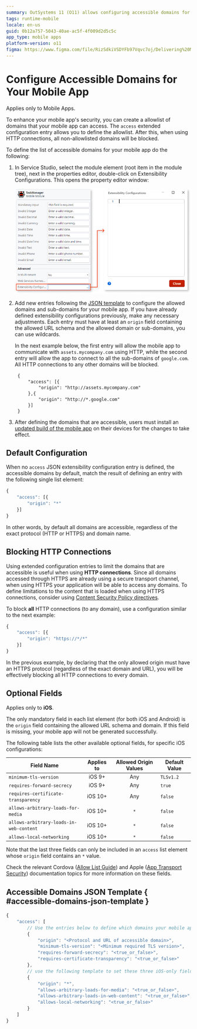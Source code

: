 ```yaml
---
summary: OutSystems 11 (O11) allows configuring accessible domains for mobile apps to enhance security through allowlists.
tags: runtime-mobile
locale: en-us
guid: 0b12a757-5043-40ae-ac5f-4f009d2d5c5c
app_type: mobile apps
platform-version: o11
figma: https://www.figma.com/file/RizSdkiVSDYFb97Vqvc7oj/Delivering%20Mobile%20Apps?node-id=307:230
---
```


# Configure Accessible Domains for Your Mobile App

<div class="info" markdown="1">

Applies only to Mobile Apps.

</div>

To enhance your mobile app's security, you can create a allowlist of domains that your mobile app can access. The `access` extended configuration entry allows you to define the allowlist. After this, when using HTTP connections, all non-allowlisted domains will be blocked. 

To define the list of accessible domains for your mobile app do the following:

1. In Service Studio, select the module element (root item in the module tree), next in the properties editor, double-click on Extensibility Configurations. This opens the property editor window: 

    ![Screenshot of Service Studio showing the path to access Extensibility Configurations for a mobile app module.](images/extensibility-configurations-ss.png "Service Studio Extensibility Configurations")

1. Add new entries following the [JSON template](<#accessible-domains-json-template>) to configure the allowed domains and sub-domains for your mobile app. If you have already defined extensibility configurations previously, make any necessary adjustments. Each entry must have at least an `origin` field containing the allowed URL schema and the allowed domain or sub-domains, you can use wildcards.

    In the next example below, the first entry will allow the mobile app to communicate with `assets.mycompany.com` using HTTP, while the second entry will allow the app to connect to all the sub-domains of `google.com`. All HTTP connections to any other domains will be blocked.

        {
            "access": [{
                "origin": "http://assets.mycompany.com"
            },{
                "origin": "http://*.google.com"
            }]
        }

1. After defining the domains that are accessible, users must install an [updated build of the mobile app](<../mobile-app-update-scenarios.md#situations-when-the-user-must-install-a-new-build>) on their devices for the changes to take effect. 

## Default Configuration

When no `access` JSON extensibility configuration entry is defined, the accessible domains by default, match the result of defining an entry with the following single list element:

```javascript
{
    "access": [{
        "origin": "*"
    }]
}
```

In other words, by default all domains are accessible, regardless of the exact protocol (HTTP or HTTPS) and domain name.

## Blocking HTTP Connections 

Using extended configuration entries to limit the domains that are accessible is useful when using **HTTP connections**. Since all domains accessed through HTTPS are already using a secure transport channel, when using HTTPS your application will be able to access any domains. To define limitations to the content that is loaded when using HTTPS connections, consider using [Content Security Policy directives](<../../../security/apply-content-security-policy.md>).

To block **all** HTTP connections (to any domain), use a configuration similar to the next example:

```javascript
{
    "access": [{
        "origin": "https://*/*"
    }]
}
```

In the previous example, by declaring that the only allowed origin must have an HTTPS protocol (regardless of the exact domain and URL), you will be effectively blocking all HTTP connections to every domain.

## Optional Fields 

<div class="info" markdown="1">

Applies only to **iOS**.

</div>

The only mandatory field in each list element (for both iOS and Android) is the `origin` field containing the allowed URL schema and domain. If this field is missing, your mobile app will not be generated successfully.

The following table lists the other available optional fields, for specific iOS configurations:

Field Name                              | Applies to | Allowed Origin Values | Default Value
----------------------------------------|:----------:|:---------------------:|-------------- 
`minimum-tls-version`                   | iOS 9+     | Any | `TLSv1.2`
`requires-forward-secrecy`              | iOS 9+     | Any | `true`
`requires-certificate-transparency`     | iOS 10+    | Any | `false`
`allows-arbitrary-loads-for-media`      | iOS 10+    | `*` | `false` 
`allows-arbitrary-loads-in-web-content` | iOS 10+    | `*` | `false`
`allows-local-networking`               | iOS 10+    | `*` | `false`

Note that the last three fields can only be included in an `access` list element whose `origin` field contains an `*` value.

Check the relevant Cordova ([Allow List Guide](<https://cordova.apache.org/docs/en/latest/guide/appdev/allowlist/>)) and Apple ([App Transport Security](<https://developer.apple.com/library/content/releasenotes/General/WhatsNewIniOS/Articles/iOS9.html#//apple_ref/doc/uid/TP40016198-SW14>)) documentation topics for more information on these fields.

## Accessible Domains JSON Template { #accessible-domains-json-template }

```javascript
{
    "access": [
        // Use the entries below to define which domains your mobile app can connect to
        {
            "origin": "<Protocol and URL of accessible domain>",
            "minimum-tls-version": "<Minimum required TLS version>",
            "requires-forward-secrecy": "<true_or_false>",
            "requires-certificate-transparency": "<true_or_false>"
        },
        // use the following template to set these three iOS-only fields
        {
            "origin": "*",
            "allows-arbitrary-loads-for-media": "<true_or_false>",
            "allows-arbitrary-loads-in-web-content": "<true_or_false>",
            "allows-local-networking": "<true_or_false>"
        }
    ]
}
```
